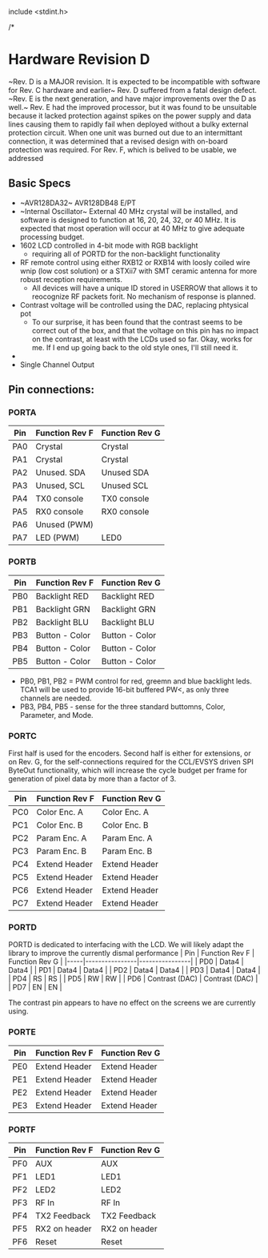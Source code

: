 include <stdint.h>

/*
# Hardware Revision D
~Rev. D is a MAJOR revision. It is expected to be incompatible with software for Rev. C hardware and earlier~
Rev. D suffered from a fatal design defect. ~Rev. E is the next generation, and have major improvements over the D as well.~ 
Rev. E had the improved processor, but it was found to be unsuitable because it lacked protection against spikes on the power supply and data lines causing them to rapidly fail when deployed without a bulky external protection circuit. When one unit was burned out due to an intermittant connection, it was determined that a revised design with on-board protection was required. For Rev. F, which is belived to be usable, we addressed 

## Basic Specs
* ~AVR128DA32~ AVR128DB48 E/PT
* ~Internal Oscillator~ External 40 MHz crystal will be installed, and software is designed to function at 16, 20, 24, 32, or 40 MHz. It is expected that most operation will occur at 40 MHz to give adequate processing budget. 
* 1602 LCD controlled in 4-bit mode with RGB backlight
  * requiring all of PORTD for the non-backlight functionality
* RF remote control using either RXB12 or RXB14 with loosly coiled wire wnip (low cost solution) or a STXii7 with SMT ceramic antenna for more robust reception requirements.
  * All devices will have a unique ID stored in USERROW that allows it to reocognize RF packets forit. No mechanism of response is planned.
* Contrast voltage will be controlled using the DAC, replacing phtysical pot
  * To our surprise, it has been found that the contrast seems to be correct out of the box, and that the voltage on this pin has no impact on the contrast, at least with the LCDs used so far. Okay, works for me. If I end up going back to the old style ones, I'll still need it.
*
* Single Channel Output

## Pin connections:

### PORTA
| Pin | Function Rev F | Function Rev G |
|-----|----------------|----------------|
| PA0 | Crystal        | Crystal        |
| PA1 | Crystal        | Crystal        |
| PA2 | Unused. SDA    | Unused SDA     |
| PA3 | Unused, SCL    | Unused SCL     |
| PA4 | TX0 console    | TX0 console    |
| PA5 | RX0 console    | RX0 console    |
| PA6 | Unused (PWM)   |                |
| PA7 | LED (PWM)      | LED0           |

### PORTB
| Pin | Function Rev F | Function Rev G |
|-----|----------------|----------------|
| PB0 | Backlight RED  | Backlight RED  |
| PB1 | Backlight GRN  | Backlight GRN  |
| PB2 | Backlight BLU  | Backlight BLU  |
| PB3 | Button - Color | Button - Color |
| PB4 | Button - Color | Button - Color |
| PB5 | Button - Color | Button - Color |

* PB0, PB1, PB2 = PWM control for red, greemn and blue backlight leds. TCA1 will be used to provide 16-bit buffered PW<, as only three channels are needed.
* PB3, PB4, PB5 - sense for the three standard buttomns, Color, Parameter, and Mode.

### PORTC
First half is used for the encoders. 
Second half is either for extensions, or on Rev. G, for the self-connections required for the CCL/EVSYS driven SPI ByteOut functionality, which will increase the cycle budget per frame for generation of pixel data by more than a factor of 3. 

| Pin | Function Rev F | Function Rev G |
|-----|----------------|----------------|
| PC0 | Color Enc. A   | Color Enc. A   |
| PC1 | Color Enc. B   | Color Enc. B   |
| PC2 | Param Enc. A   | Param Enc. A   |
| PC3 | Param Enc. B   | Param Enc. B   |
| PC4 | Extend Header  | Extend Header  |
| PC5 | Extend Header  | Extend Header  |
| PC6 | Extend Header  | Extend Header  |
| PC7 | Extend Header  | Extend Header  |



### PORTD
PORTD is dedicated to interfacing with the LCD. We will likely adapt the library to improve the currently dismal performance 
| Pin | Function Rev F | Function Rev G |
|-----|----------------|----------------|
| PD0 | Data4          | Data4          |
| PD1 | Data4          | Data4          |
| PD2 | Data4          | Data4          |
| PD3 | Data4          | Data4          |
| PD4 | RS             | RS             |
| PD5 | RW             | RW             |
| PD6 | Contrast (DAC) | Contrast (DAC) |
| PD7 | EN             | EN             |

The contrast pin appears to have no effect on the screens we are currently using. 

### PORTE

| Pin | Function Rev F | Function Rev G |
|-----|----------------|----------------|
| PE0 | Extend Header  | Extend Header  |
| PE1 | Extend Header  | Extend Header  |
| PE2 | Extend Header  | Extend Header  |
| PE3 | Extend Header  | Extend Header  |

### PORTF
| Pin | Function Rev F | Function Rev G |
|-----|----------------|----------------|
| PF0 | AUX            | AUX            |
| PF1 | LED1           | LED1           |
| PF2 | LED2           | LED2           |
| PF3 | RF In          | RF In          |
| PF4 | TX2 Feedback   | TX2 Feedback   |
| PF5 | RX2 on header  | RX2 on header  |
| PF6 | Reset          | Reset          |
